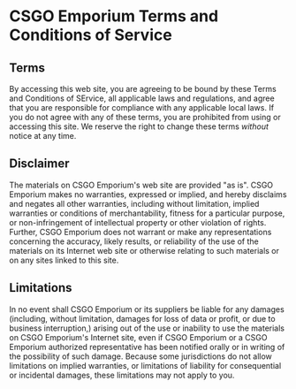 # CSGO Emporium Terms and Conditions of Service

## Terms
By accessing this web site, you are agreeing to be bound by these Terms and Conditions of SErvice, all applicable laws and regulations, and agree that you are responsible for compliance with any applicable local laws. If you do not agree with any of these terms, you are prohibited from using or accessing this site. We reserve the right to change these terms *without* notice at any time.

## Disclaimer
The materials on CSGO Emporium's web site are provided "as is". CSGO Emporium makes no warranties, expressed or implied, and hereby disclaims and negates all other warranties, including without limitation, implied warranties or conditions of merchantability, fitness for a particular purpose, or non-infringement of intellectual property or other violation of rights. Further, CSGO Emporium does not warrant or make any representations concerning the accuracy, likely results, or reliability of the use of the materials on its Internet web site or otherwise relating to such materials or on any sites linked to this site.

## Limitations
In no event shall CSGO Emporium or its suppliers be liable for any damages (including, without limitation, damages for loss of data or profit, or due to business interruption,) arising out of the use or inability to use the materials on CSGO Emporium's Internet site, even if CSGO Emporium or a CSGO Emporium authorized representative has been notified orally or in writing of the possibility of such damage. Because some jurisdictions do not allow limitations on implied warranties, or limitations of liability for consequential or incidental damages, these limitations may not apply to you.

